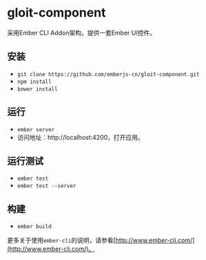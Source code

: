# gloit-component

采用Ember CLI Addon架构，提供一套Ember UI控件。

## 安装

* `git clone https://github.com/emberjs-cn/gloit-component.git`
* `npm install`
* `bower install`

## 运行

* `ember server`
* 访问地址：http://localhost:4200，打开应用。

## 运行测试

* `ember test`
* `ember test --server`

## 构建

* `ember build`

更多关于使用`ember-cli`的说明，请参看[http://www.ember-cli.com/](http://www.ember-cli.com/)。
